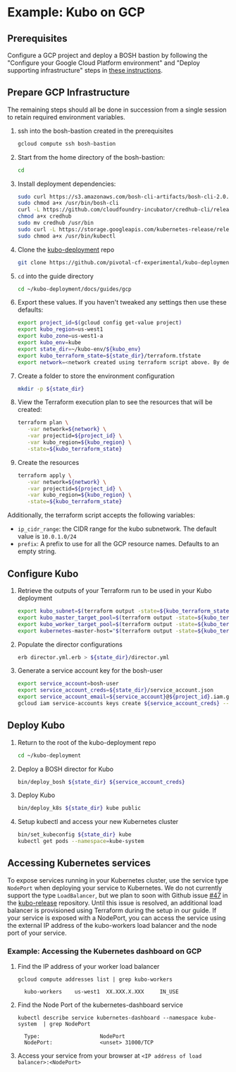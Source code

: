 # Example: Kubo on GCP

## Prerequisites

Configure a GCP project and deploy a BOSH bastion by following the "Configure your Google Cloud Platform environment" and "Deploy supporting infrastructure" steps in
  [these instructions](https://github.com/cloudfoundry-incubator/bosh-google-cpi-release/blob/c2cdba4f2ac8944ce7eb9749f053d45588932e3b/docs/bosh/README.md).

## Prepare GCP Infrastructure

The remaining steps should all be done in succession from a single session to retain required environment variables.

1. ssh into the bosh-bastion created in the prerequisites
   ```bash
   gcloud compute ssh bosh-bastion
   ```

1. Start from the home directory of the bosh-bastion:
   ```bash
   cd
   ```

1. Install deployment dependencies:
   ```bash
   sudo curl https://s3.amazonaws.com/bosh-cli-artifacts/bosh-cli-2.0.18-linux-amd64 -o /usr/bin/bosh-cli
   sudo chmod a+x /usr/bin/bosh-cli
   curl -L https://github.com/cloudfoundry-incubator/credhub-cli/releases/download/0.4.0/credhub-linux-0.4.0.tgz | tar zxv
   chmod a+x credhub
   sudo mv credhub /usr/bin
   sudo curl -L https://storage.googleapis.com/kubernetes-release/release/$(curl -s https://storage.googleapis.com/kubernetes-release/release/stable.txt)/bin/linux/amd64/kubectl -o /usr/bin/kubectl
   sudo chmod a+x /usr/bin/kubectl
   ```


1. Clone the [kubo-deployment](https://github.com/pivotal-cf-experimental/kubo-deployment) repo
   ```bash
   git clone https://github.com/pivotal-cf-experimental/kubo-deployment.git
   ```

1. `cd` into the guide directory

   ```bash
   cd ~/kubo-deployment/docs/guides/gcp
   ```

1. Export these values. If you haven't tweaked any settings then use these defaults:

   ```bash
   export project_id=$(gcloud config get-value project)
   export kubo_region=us-west1
   export kubo_zone=us-west1-a
   export kubo_env=kube
   export state_dir=~/kubo-env/${kubo_env}
   export kubo_terraform_state=${state_dir}/terraform.tfstate
   export network=<network created using terraform script above. By default - bosh>
   ``` 

1. Create a folder to store the environment configuration
   ```bash
   mkdir -p ${state_dir} 
   ```

1. View the Terraform execution plan to see the resources that will be created:
   ```bash
   terraform plan \
      -var network=${network} \
      -var projectid=${project_id} \
      -var kubo_region=${kubo_region} \
      -state=${kubo_terraform_state}
   ```  

1. Create the resources
   ```bash
   terraform apply \
      -var network=${network} \
      -var projectid=${project_id} \
      -var kubo_region=${kubo_region} \
      -state=${kubo_terraform_state}
   ```

Additionally, the terraform script accepts the following variables:
  
  - `ip_cidr_range`: the CIDR range for the kubo subnetwork. The default value is `10.0.1.0/24`
  - `prefix`: A prefix to use for all the GCP resource names. Defaults to an empty string.
  
## Configure Kubo

1. Retrieve the outputs of your Terraform run to be used in your Kubo deployment

   ```bash
   export kubo_subnet=$(terraform output -state=${kubo_terraform_state} kubo_subnet)
   export kubo_master_target_pool=$(terraform output -state=${kubo_terraform_state} kubo_master_target_pool)
   export kubo_worker_target_pool=$(terraform output -state=${kubo_terraform_state} kubo_worker_target_pool)
   export kubernetes-master-host="$(terraform output -state=${kubo_terraform_state} master_lb_ip_address)"
   ```

1. Populate the director configurations
   ```bash
   erb director.yml.erb > ${state_dir}/director.yml
   ```

1. Generate a service account key for the bosh-user
   ```bash
   export service_account=bosh-user
   export service_account_creds=${state_dir}/service_account.json
   export service_account_email=${service_account}@${project_id}.iam.gserviceaccount.com
   gcloud iam service-accounts keys create ${service_account_creds} --iam-account ${service_account_email}
   ```

## Deploy Kubo

1. Return to the root of the kubo-deployment repo

   ```bash
   cd ~/kubo-deployment
   ```

1. Deploy a BOSH director for Kubo
   ```bash
   bin/deploy_bosh ${state_dir} ${service_account_creds} 
   ```

1. Deploy Kubo
   ```bash
   bin/deploy_k8s ${state_dir} kube public
   ```

1. Setup kubectl and access your new Kubernetes cluster
   ```bash
   bin/set_kubeconfig ${state_dir} kube
   kubectl get pods --namespace=kube-system
   ```

## Accessing Kubernetes services

To expose services running in your Kubernetes cluster, use the service type `NodePort` when deploying your service to Kubernetes. We do not currently support the type `LoadBalancer`, but we plan to soon with Github issue [#47](https://github.com/pivotal-cf-experimental/kubo-release/issues/47) in the [kubo-release](https://github.com/pivotal-cf-experimental/kubo-release) repository. Until this issue is resolved, an additional load balancer is provisioned using Terraform during the setup in our guide. If your service is exposed with a NodePort, you can access the service using the external IP address of the kubo-workers load balancer and the node port of your service.

### Example: Accessing the Kubernetes dashboard on GCP
   
1. Find the IP address of your worker load balancer

   ```
   gcloud compute addresses list | grep kubo-workers

     kubo-workers    us-west1  XX.XXX.X.XXX     IN_USE
   ```

1. Find the Node Port of the kubernetes-dashboard service

   ```
   kubectl describe service kubernetes-dashboard --namespace kube-system  | grep NodePort

     Type:                   NodePort
     NodePort:               <unset> 31000/TCP
   ```

1. Access your service from your browser at `<IP address of load balancer>:<NodePort>`
